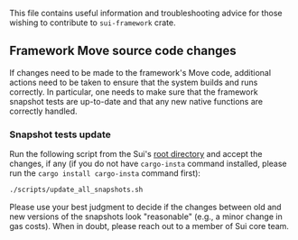This file contains useful information and troubleshooting advice for those wishing to contribute to `sui-framework` crate.

## Framework Move source code changes

If changes need to be made to the framework's Move code, additional actions need to be taken to ensure that the system builds and runs correctly. In particular, one needs to make sure that the framework snapshot tests are up-to-date and that any new native functions are correctly handled.

### Snapshot tests update

Run the following script from the Sui's [root directory](../../) and accept the changes, if any (if you do not have `cargo-insta` command installed, please run the `cargo install cargo-insta` command first):

```bash
./scripts/update_all_snapshots.sh
```

Please use your best judgment to decide if the changes between old and new versions of the snapshots look "reasonable" (e.g., a minor change in gas costs). When in doubt, please reach out to a member of Sui core team.
